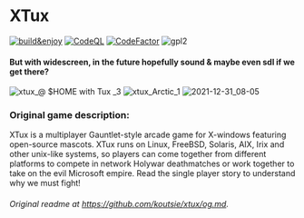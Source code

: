 # XTux 
[![build&enjoy](https://github.com/koutsie/xtux/actions/workflows/c-cpp.yml/badge.svg?branch=main)](https://github.com/koutsie/xtux/actions/workflows/c-cpp.yml)
[![CodeQL](https://github.com/koutsie/xtux/actions/workflows/codeql-analysis.yml/badge.svg)](https://github.com/koutsie/xtux/actions/workflows/codeql-analysis.yml)
[![CodeFactor](https://www.codefactor.io/repository/github/koutsie/xtux/badge)](https://www.codefactor.io/repository/github/koutsie/xtux)
![gpl2](https://img.shields.io/github/license/koutsie/xtux)

#### But with widescreen, in the future hopefully sound & maybe even sdl if we get there?

![xtux_@ $HOME with Tux _3](https://user-images.githubusercontent.com/18449778/147806520-557e5dd0-3727-466e-a353-19343687231e.png)
![xtux_Arctic_1](https://user-images.githubusercontent.com/18449778/147806349-fe12efbc-d19b-4656-9135-dbbf1dbd8307.png)
![2021-12-31_08-05](https://user-images.githubusercontent.com/18449778/147806532-eb2c73ac-d4b6-4941-ba6b-e8adb7e3b3c5.png)


### Original game description:
XTux is a multiplayer Gauntlet-style arcade game for X-windows featuring open-source mascots. XTux runs on Linux, FreeBSD, Solaris, AIX, Irix and other unix-like systems, so players can come together from different platforms to compete in network Holywar deathmatches or work together to take on the evil Microsoft empire. Read the single player story to understand why we must fight!

###### Original readme at <https://github.com/koutsie/xtux/og.md>.
